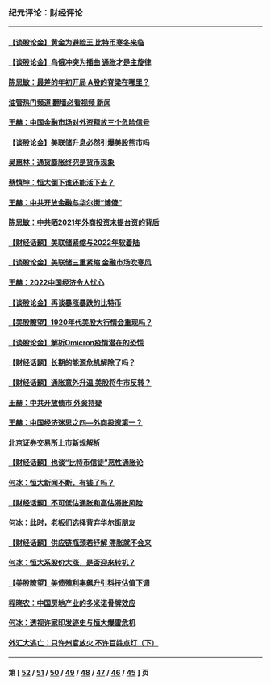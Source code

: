 ### 纪元评论：财经评论
---
#### [【谈股论金】黄金为避险王 比特币寒冬来临](../../pages/nsc1026/n13600406.md?03060330) 
#### [【谈股论金】乌俄冲突为插曲 通胀才是主旋律](../../pages/nsc1026/n13576797.md?03060330) 
#### [陈思敏：最差的年初开局 A股的脊梁在哪里？](../../pages/nsc1026/n13558359.md?03060330) 
#### [油管热门频道 翻墙必看视频 新闻](ok?03060330)
#### [王赫：中国金融市场对外资释放三个危险信号](../../pages/nsc1026/n13546389.md?03060330) 
#### [【谈股论金】美联储升息必然引爆美股熊市吗](../../pages/nsc1026/n13519194.md?03060330) 
#### [吴惠林：通货膨胀终究是货币现象](../../pages/nsc1026/n13512979.md?03060330) 
#### [蔡慎坤：恒大倒下谁还能活下去？](../../pages/nsc1026/n13501831.md?03060330) 
#### [王赫：中共开放金融与华尔街“博傻”](../../pages/nsc1026/n13501138.md?03060330) 
#### [陈思敏：中共晒2021年外商投资未提台资的背后](../../pages/nsc1026/n13501057.md?03060330) 
#### [【财经话题】美联储紧缩与2022年软着陆](../../pages/nsc1026/n13498354.md?03060330) 
#### [【谈股论金】美联储三重紧缩 金融市场吹寒风](../../pages/nsc1026/n13487202.md?03060330) 
#### [王赫：2022中国经济令人忧心](../../pages/nsc1026/n13480433.md?03060330) 
#### [【谈股论金】再谈暴涨暴跌的比特币](../../pages/nsc1026/n13428036.md?03060330) 
#### [【美股瞭望】1920年代美股大行情会重现吗？](../../pages/nsc1026/n13425425.md?03060330) 
#### [【谈股论金】解析Omicron疫情潜在的恐慌](../../pages/nsc1026/n13403704.md?03060330) 
#### [【财经话题】长期的能源危机解除了吗？](../../pages/nsc1026/n13378041.md?03060330) 
#### [【财经话题】通胀意外升温 美股将牛市反转？](../../pages/nsc1026/n13370659.md?03060330) 
#### [王赫：中共开放债市 外资持疑](../../pages/nsc1026/n13366203.md?03060330) 
#### [王赫：中国经济迷思之四—外商投资第一？](../../pages/nsc1026/n13354150.md?03060330) 
#### [北京证券交易所上市新规解析](../../pages/nsc1026/n13348292.md?03060330) 
#### [【财经话题】也谈“比特币信徒”恶性通胀论](../../pages/nsc1026/n13331972.md?03060330) 
#### [何冰：恒大新闻不断，有钱了吗？](../../pages/nsc1026/n13325002.md?03060330) 
#### [【财经话题】不可低估通胀和高估滞胀风险](../../pages/nsc1026/n13300505.md?03060330) 
#### [何冰：此时，老板们选择背弃华尔街朋友](../../pages/nsc1026/n13295291.md?03060330) 
#### [【财经话题】供应链瓶颈若纾解 滞胀就不会来](../../pages/nsc1026/n13286759.md?03060330) 
#### [何冰：恒大系股价大涨，是否迎来转机？](../../pages/nsc1026/n13276822.md?03060330) 
#### [【美股瞭望】美债殖利率飙升引科技估值下调](../../pages/nsc1026/n13267775.md?03060330) 
#### [程晓农：中国房地产业的多米诺骨牌效应](../../pages/nsc1026/n13259673.md?03060330) 
#### [何冰：透视许家印发迹史与恒大爆雷危机](../../pages/nsc1026/n13253937.md?03060330) 
#### [外汇大逃亡：只许州官放火 不许百姓点灯（下）](../../pages/nsc1026/n13245748.md?03060330) 

---
#### 第 [ [52](./52.md?03060330) / [51](./51.md?03060330) / [50](./50.md?03060330) / [49](./49.md?03060330) / [48](./48.md?03060330) / [47](./47.md?03060330) / [46](./46.md?03060330) / [45](./45.md?03060330) ] 页
